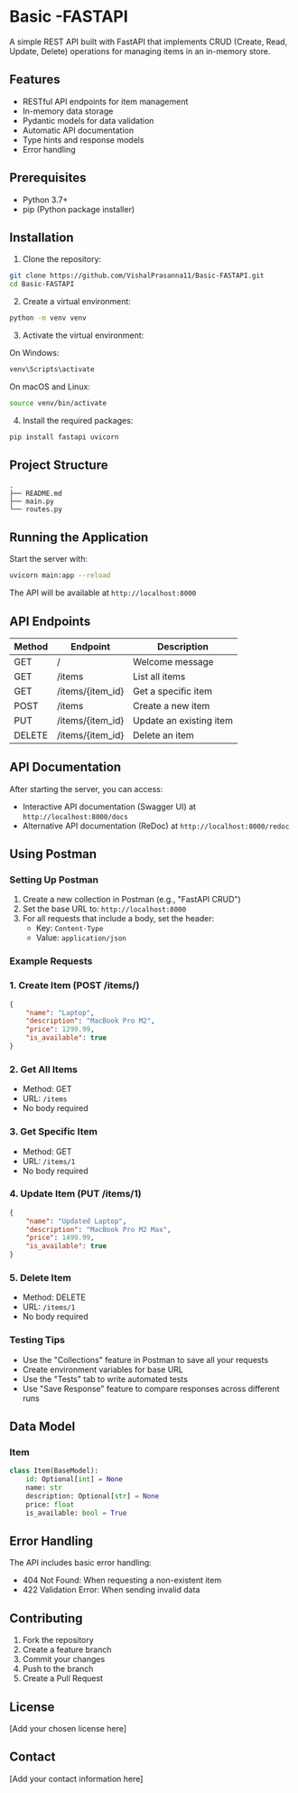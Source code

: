 # Basic -FASTAPI

A simple REST API built with FastAPI that implements CRUD (Create, Read, Update, Delete) operations for managing items in an in-memory store.

## Features

- RESTful API endpoints for item management
- In-memory data storage
- Pydantic models for data validation
- Automatic API documentation
- Type hints and response models
- Error handling

## Prerequisites

- Python 3.7+
- pip (Python package installer)

## Installation

1. Clone the repository:
```bash
git clone https://github.com/VishalPrasanna11/Basic-FASTAPI.git
cd Basic-FASTAPI
```

2. Create a virtual environment:
```bash
python -m venv venv
```

3. Activate the virtual environment:

On Windows:
```bash
venv\Scripts\activate
```

On macOS and Linux:
```bash
source venv/bin/activate
```

4. Install the required packages:
```bash
pip install fastapi uvicorn
```

## Project Structure

```
.
├── README.md
├── main.py
└── routes.py
```

## Running the Application

Start the server with:
```bash
uvicorn main:app --reload
```

The API will be available at `http://localhost:8000`

## API Endpoints

| Method | Endpoint | Description |
|--------|----------|-------------|
| GET | / | Welcome message |
| GET | /items | List all items |
| GET | /items/{item_id} | Get a specific item |
| POST | /items | Create a new item |
| PUT | /items/{item_id} | Update an existing item |
| DELETE | /items/{item_id} | Delete an item |

## API Documentation

After starting the server, you can access:
- Interactive API documentation (Swagger UI) at `http://localhost:8000/docs`
- Alternative API documentation (ReDoc) at `http://localhost:8000/redoc`

## Using Postman

### Setting Up Postman

1. Create a new collection in Postman (e.g., "FastAPI CRUD")
2. Set the base URL to: `http://localhost:8000`
3. For all requests that include a body, set the header:
   - Key: `Content-Type`
   - Value: `application/json`

### Example Requests

### 1. Create Item (POST /items/)
```json
{
    "name": "Laptop",
    "description": "MacBook Pro M2",
    "price": 1299.99,
    "is_available": true
}
```

### 2. Get All Items
- Method: GET
- URL: `/items`
- No body required

### 3. Get Specific Item
- Method: GET
- URL: `/items/1`
- No body required

### 4. Update Item (PUT /items/1)
```json
{
    "name": "Updated Laptop",
    "description": "MacBook Pro M2 Max",
    "price": 1499.99,
    "is_available": true
}
```

### 5. Delete Item
- Method: DELETE
- URL: `/items/1`
- No body required

### Testing Tips
- Use the "Collections" feature in Postman to save all your requests
- Create environment variables for base URL
- Use the "Tests" tab to write automated tests
- Use "Save Response" feature to compare responses across different runs

## Data Model

### Item

```python
class Item(BaseModel):
    id: Optional[int] = None
    name: str
    description: Optional[str] = None
    price: float
    is_available: bool = True
```

## Error Handling

The API includes basic error handling:
- 404 Not Found: When requesting a non-existent item
- 422 Validation Error: When sending invalid data

## Contributing

1. Fork the repository
2. Create a feature branch
3. Commit your changes
4. Push to the branch
5. Create a Pull Request

## License

[Add your chosen license here]

## Contact

[Add your contact information here]